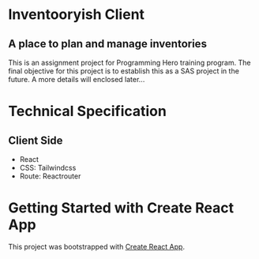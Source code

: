 # Inventooryish Client

## A place to plan and manage inventories

This is an assignment project for Programming Hero training program. The final objective for this project is to establish this as a SAS project in the future. A more details will enclosed later...

# Technical Specification

## Client Side

- React
- CSS: Tailwindcss
- Route: Reactrouter

# Getting Started with Create React App

This project was bootstrapped with [Create React App](https://github.com/facebook/create-react-app).
